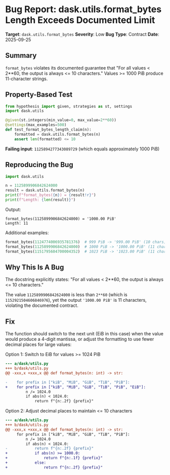 # Bug Report: dask.utils.format_bytes Length Exceeds Documented Limit

**Target**: `dask.utils.format_bytes`
**Severity**: Low
**Bug Type**: Contract
**Date**: 2025-09-25

## Summary

`format_bytes` violates its documented guarantee that "For all values < 2**60, the output is always <= 10 characters." Values >= 1000 PiB produce 11-character strings.

## Property-Based Test

```python
from hypothesis import given, strategies as st, settings
import dask.utils

@given(st.integers(min_value=0, max_value=2**60))
@settings(max_examples=500)
def test_format_bytes_length_claim(n):
    formatted = dask.utils.format_bytes(n)
    assert len(formatted) <= 10
```

**Failing input**: `1125894277343089729` (which equals approximately 1000 PiB)

## Reproducing the Bug

```python
import dask.utils

n = 1125899906842624000
result = dask.utils.format_bytes(n)
print(f"format_bytes({n}) = {result!r}")
print(f"Length: {len(result)}")
```

Output:
```
format_bytes(1125899906842624000) = '1000.00 PiB'
Length: 11
```

Additional examples:
```python
format_bytes(1124774006935781376)  # 999 PiB -> '999.00 PiB' (10 chars) ✓
format_bytes(1125899906842624000)  # 1000 PiB -> '1000.00 PiB' (11 chars) ✗
format_bytes(1151795604700004352)  # 1023 PiB -> '1023.00 PiB' (11 chars) ✗
```

## Why This Is A Bug

The docstring explicitly states: "For all values < 2**60, the output is always <= 10 characters."

The value `1125899906842624000` is less than `2**60` (which is `1152921504606846976`), yet the output `'1000.00 PiB'` is 11 characters, violating the documented contract.

## Fix

The function should switch to the next unit (EiB in this case) when the value would produce a 4-digit mantissa, or adjust the formatting to use fewer decimal places for large values:

Option 1: Switch to EiB for values >= 1024 PiB
```diff
--- a/dask/utils.py
+++ b/dask/utils.py
@@ -xxx,x +xxx,x @@ def format_bytes(n: int) -> str:

-    for prefix in ["kiB", "MiB", "GiB", "TiB", "PiB"]:
+    for prefix in ["kiB", "MiB", "GiB", "TiB", "PiB", "EiB"]:
         n /= 1024.0
         if abs(n) < 1024.0:
             return f"{n:.2f} {prefix}"
```

Option 2: Adjust decimal places to maintain <= 10 characters
```diff
--- a/dask/utils.py
+++ b/dask/utils.py
@@ -xxx,x +xxx,x @@ def format_bytes(n: int) -> str:
     for prefix in ["kiB", "MiB", "GiB", "TiB", "PiB"]:
         n /= 1024.0
         if abs(n) < 1024.0:
-            return f"{n:.2f} {prefix}"
+            if abs(n) >= 1000.0:
+                return f"{n:.1f} {prefix}"
+            else:
+                return f"{n:.2f} {prefix}"
```